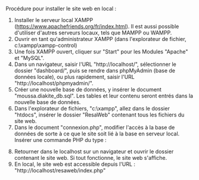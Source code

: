 Procédure pour installer le site web en local :
1. Installer le serveur local XAMPP (https://www.apachefriends.org/fr/index.html). Il est aussi possible d'utiliser d'autres serveurs locaux, tels que MAMPP ou WAMPP.
2. Ouvrir en tant qu'administrateur XAMPP (dans l'explorateur de fichier, c:\xampp\xampp-control)
3. Une fois XAMPP ouvert, cliquer sur "Start" pour les Modules "Apache" et "MySQL".
4. Dans un navigateur, saisir l'URL "http://localhost/", sélectionner le dossier "dashboard/", puis se rendre dans phpMyAdmin (base de données locale), ou plus rapidement, saisir l'URL "http://localhost/phpmyadmin/".
5. Créer une nouvelle base de données, y insérer le document "moussa.diakite_db.sql". Les tables et leur contenu seront entrés dans la nouvelle base de données.
6. Dans l'explorateur de fichiers, "c:\xampp", allez dans le dossier "htdocs", insérer le dossier "ResaWeb" contenant tous les fichiers du site web.
7. Dans le document "connexion.php", modifier l'accès à la base de données de sorte à ce que le site soit lié à la base en serveur local.
Insérer une commande PHP du type : 
<?php $db =new PDO('mysql:host=localhost;dbname=moussa.diakite_db;port=3306;charset=utf8', 'root', ''); ?>
8. Retourner dans le localhost sur un navigateur et ouvrir le dossier contenant le site web. Si tout fonctionne, le site web s'affiche.
9. En local, le site web est accessible depuis l'URL : "http://localhost/resaweb/index.php" 
